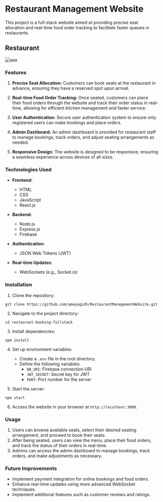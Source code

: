 # Restaurant Management Website
This project is a full-stack website aimed at providing precise seat allocation and real-time food order tracking to facilitate faster queues in restaurants.

## Restaurant
![aaa](https://github.com/ameyagidh/RestaurantManagementWebsite/assets/65457905/252f96b7-8601-409b-ae8e-514cd62256e8)

### Features

1. **Precise Seat Allocation:** Customers can book seats at the restaurant in advance, ensuring they have a reserved spot upon arrival.

2. **Real-time Food Order Tracking:** Once seated, customers can place their food orders through the website and track their order status in real-time, allowing for efficient kitchen management and faster service.

3. **User Authentication:** Secure user authentication system to ensure only registered users can make bookings and place orders.

4. **Admin Dashboard:** An admin dashboard is provided for restaurant staff to manage bookings, track orders, and adjust seating arrangements as needed.

5. **Responsive Design:** The website is designed to be responsive, ensuring a seamless experience across devices of all sizes.

### Technologies Used

- **Frontend:**
  - HTML
  - CSS
  - JavaScript
  - React.js

- **Backend:**
  - Node.js
  - Express.js
  - Firebase

- **Authentication:**
  - JSON Web Tokens (JWT)

- **Real-time Updates:**
  - WebSockets (e.g., Socket.io)

### Installation

1. Clone the repository:

```
git clone https://github.com/ameyagidh/RestaurantManagementWebsite.git
```

2. Navigate to the project directory:

```
cd restaurant-booking-fullstack
```

3. Install dependencies:

```
npm install
```

4. Set up environment variables:

   - Create a `.env` file in the root directory.
   - Define the following variables:
     - `DB_URI`: Firebase connection URI
     - `JWT_SECRET`: Secret key for JWT
     - `PORT`: Port number for the server

5. Start the server:

```
npm start
```

6. Access the website in your browser at `http://localhost:3000`.

### Usage
1. Users can browse available seats, select their desired seating arrangement, and proceed to book their seats.
2. After being seated, users can view the menu, place their food orders, and track the status of their orders in real-time.
3. Admins can access the admin dashboard to manage bookings, track orders, and make adjustments as necessary.

### Future Improvements

- Implement payment integration for online bookings and food orders.
- Enhance real-time updates using more advanced WebSocket techniques.
- Implement additional features such as customer reviews and ratings.
